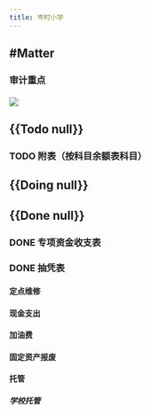 ```yaml
---
title: 岑村小学
---
```


## #Matter
### 审计重点
#### ![](https://tuchuang37.oss-cn-shenzhen.aliyuncs.com/img/%E6%88%AA%E5%9B%BE_20202326042359.png)

## {{Todo null}}
### TODO 附表（按科目余额表科目）

## {{Doing null}}

## {{Done null}}
### DONE 专项资金收支表

### DONE 抽凭表
#### 定点维修

#### 现金支出

#### 加油费

#### 固定资产报废

#### 托管
##### 学校托管
